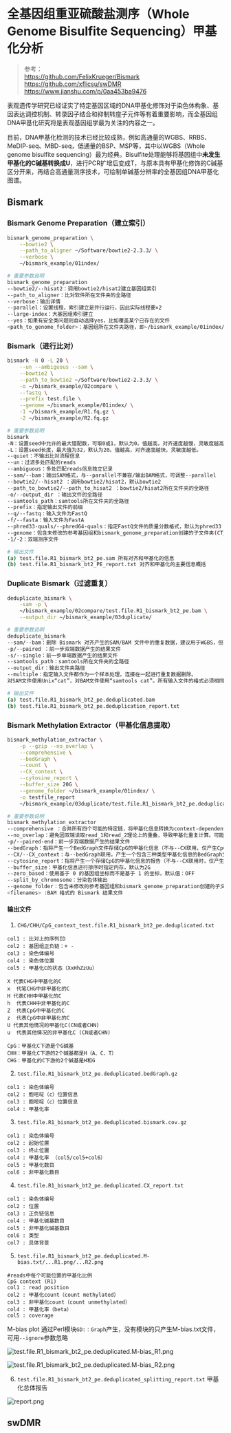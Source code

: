 # 全基因组重亚硫酸盐测序（Whole Genome Bisulfite Sequencing）甲基化分析

> 参考：  
> https://github.com/FelixKrueger/Bismark  
> https://github.com/xflicsu/swDMR  
> https://www.jianshu.com/p/0aa453ba9476

表观遗传学研究已经证实了特定基因区域的DNA甲基化修饰对于染色体构象、基因表达调控机制、转录因子结合和抑制转座子元件等有着重要影响，而全基因组DNA甲基化研究将是表观基因组学最为关注的内容之一。

目前，DNA甲基化检测的技术已经比较成熟，例如高通量的WGBS、RRBS、MeDIP-seq、MBD-seq，低通量的BSP、MSP等，其中以WGBS（Whole genome bisulfite sequencing）最为经典。Bisulfite处理能够将基因组中**未发生甲基化的C碱基转换成U**，进行PCR扩增后变成T，与原本具有甲基化修饰的C碱基区分开来，再结合高通量测序技术，可绘制单碱基分辨率的全基因组DNA甲基化图谱。

## Bismark

### Bismark Genome Preparation（建立索引）

```bash
bismark_genome_preparation \
    --bowtie2 \
    --path_to_aligner ~/Software/bowtie2-2.3.3/ \
    --verbose \
    ~/bismark_example/01index/

# 重要参数说明
bismark_genome_preparation
--bowtie2/--hisat2：调用bowtie2/hisat2建立基因组索引
--path_to_aligner：比对软件所在文件夹的全路径
--verbose：输出详情
--parallel：设置线程，索引建立是并行运行，因此实际线程要×2
--large-index：大基因组索引建立
--yes：如果有安全类问题则自动选择yes，比如覆盖某个已存在的文件
<path_to_genome_folder>：基因组所在文件夹路径，即~/bismark_example/01index/
```

### Bismark（进行比对）

```bash
bismark -N 0 -L 20 \
    --un --ambiguous --sam \
    --bowtie2 \
    --path_to_bowtie2 ~/Software/bowtie2-2.3.3/ \
    -o ~/bismark_example/02compare \
    --fastq \
    --prefix test.file \
    --genome ~/bismark_example/01index/ \
    -1 ~/bismark_example/R1.fq.gz \
    -2 ~/bismark_example/R2.fq.gz

# 重要参数说明
bismark
-N：设置seed中允许的最大错配数，可取0或1，默认为0。值越高，对齐速度越慢，灵敏度越高。
-L：设置seed长度，最大值为32，默认为20。值越高，对齐速度越快，灵敏度越低。
--quiet：不输出比对流程信息
--un：过滤多处匹配的reads
--ambiguous：多处匹配reads信息独立记录
--sam/--bam：输出SAM格式，与--parallel不兼容/输出BAM格式，可调整--parallel
--bowtie2/--hisat2 ：调用bowtie2/hisat2，默认bowtie2
--path_to_bowtie2/--path_to_hisat2 ：bowtie2/hisat2所在文件夹的全路径
-o/--output_dir ：输出文件的全路径
--samtools_path：samtools所在文件夹的全路径
--prefix：指定输出文件的前缀
--q/--fastq：输入文件为FastQ
-f/--fasta：输入文件为FastA
--phred33-quals/--phred64-quals：指定FastQ文件的质量分数格式，默认为phred33
--genome：包含未修改的参考基因组和bismark_genome_preparation创建的子文件夹(CT_conversion/和GA_conversion/）的文件夹的路径，即~/bismark_example/01index/
-1/-2：双端测序文件

# 输出文件
(a) test.file.R1_bismark_bt2_pe.sam 所有对齐和甲基化的信息
(b) test.file.R1_bismark_bt2_PE_report.txt 对齐和甲基化的主要信息概括
```

### Duplicate Bismark（过滤重复）

```bash
deduplicate_bismark \
    -sam -p \
    ~/bismark_example/02compare/test.file.R1_bismark_bt2_pe.bam \
    --output_dir ~/bismark_example/03duplicate/

# 重要参数说明
deduplicate_bismark
--sam/--bam：删除 Bismark 对齐产生的SAM/BAM 文件中的重复数据，建议用于WGBS，但不建议应用于RRS (reduced representation shotgun)，如 RRBS、amplicon or target enrichment libraries。
-p/--paired ：前一步双端数据产生的结果文件
-s/--single：前一步单端数据产生的结果文件
--samtools_path：samtools所在文件夹的全路径
--output_dir：输出文件夹路径
--multiple：指定输入文件都作为一个样本处理，连接在一起进行重复数据删除。
对SAM文件使用Unix“cat”，对BAM文件使用“samtools cat”。所有输入文件的格式必须相同。默认情况下，标头取自要连接的第一个文件。

# 输出文件
(a) test.file.R1_bismark_bt2_pe.deduplicated.bam
(b) test.file.R1_bismark_bt2_pe.deduplication_report.txt
```

### Bismark Methylation Extractor（甲基化信息提取）

```bash
bismark_methylation_extractor \
    -p --gzip --no_overlap \
    --comprehensive \
    --bedGraph \
    --count \
    --CX_context \
    --cytosine_report \
    --buffer_size 20G \
    --genome_folder ~/bismark_example/01index/ \
    -o testfile_report
    ~/bismark_example/03duplicate/test.file.R1_bismark_bt2_pe.deduplicated.bam

# 重要参数说明
bismark_methylation_extractor
--comprehensive ：合并所有四个可能的特定链，将甲基化信息转换为context-dependent的输出文件
--no_overlap：避免因双端读取read_1和read_2理论上的重叠，导致甲基化重复计算。可能会删去相当大部分的数据，对于双端数据的处理，默认情况下此选项处于启用状态，可以使用--include_overlap禁用。
-p/--paired-end：前一步双端数据产生的结果文件
--bedGraph：指将产生一个BedGraph文件存储CpG的甲基化信息（不与--CX联用，仅产生CpG信息）
--CX/--CX_context：与--bedGraph联用，产生一个包含三种类型甲基化信息的BedGraph文件;与--cytosine_report联用，产生一个包含三种类型甲基化信息的全基因组甲基化报告
--cytosine_report：指将产生一个存储CpG的甲基化信息的报告（不与--CX联用时，仅产生CpG信息），默认情况坐标系基于 1
--buffer_size：甲基化信息进行排序时指定内存，默认为2G
--zero_based：使用基于 0 的基因组坐标而不是基于 1 的坐标，默认值：OFF
--split_by_chromosome：分染色体输出
--genome_folder：包含未修改的参考基因组和bismark_genome_preparation创建的子文件夹(CT_conversion/和GA_conversion/）的文件夹的路径，即~/bismark_example/01index/
<filenames> :BAM 格式的 Bismark 结果文件
```

#### 输出文件

1. `CHG/CHH/CpG_context_test.file.R1_bismark_bt2_pe.deduplicated.txt`

```
col1 : 比对上的序列ID
col2 : 基因组正负链：+ -
col3 : 染色体编号
col4 : 染色体位置
col5 : 甲基化C的状态（XxHhZzUu）

X 代表CHG中甲基化的C
x  代笔CHG中非甲基化的C
H 代表CHH中甲基化的C
h  代表CHH中非甲基化的C
Z  代表CpG中甲基化的C
z  代表CpG中非甲基化的C
U 代表其他情况的甲基化C(CN或者CHN)
u  代表其他情况的非甲基化C (CN或者CHN)

CpG：甲基化C下游是个G碱基
CHH：甲基化C下游的2个碱基都是H（A、C、T）
CHG：甲基化的C下游的2个碱基是H和G
```

2. `test.file.R1_bismark_bt2_pe.deduplicated.bedGraph.gz`

```
col1 : 染色体编号
col2 : 胞嘧啶（c）位置信息
col3 : 胞嘧啶（c）位置信息
col4 : 甲基化率
```

3. `test.file.R1_bismark_bt2_pe.deduplicated.bismark.cov.gz`

```
col1 : 染色体编号
col2 : 起始位置
col3 : 终止位置
col4 : 甲基化率 （col5/col5+col6）
col5 : 甲基化数目
col6 : 非甲基化数目 
```

4. `test.file.R1_bismark_bt2_pe.deduplicated.CX_report.txt`

```
col1 : 染色体编号
col2 : 位置
col3 : 正负链信息
col4 : 甲基化碱基数目
col5 : 非甲基化碱基数目
col6 : 类型
col7 : 具体背景 
```

5. `test.file.R1_bismark_bt2_pe.deduplicated.M-bias.txt/...R1.png/...R2.png`

```
#reads中每个可能位置的甲基化比例
CpG context (R1)
col1 : read position
col2 : 甲基化count（count methylated）
col3 : 非甲基化count（count unmethylated）
col4 : 甲基化率（beta）
col5 : coverage
```

M-bias plot 通过Perl模块`GD:：Graph`产生，没有模块的只产生M-bias.txt文件，可用`--ignore`参数忽略

![test.file.R1_bismark_bt2_pe.deduplicated.M-bias_R1.png](https://upload-images.jianshu.io/upload_images/26617878-a9702f851d7e7f9b.png)

![test.file.R1_bismark_bt2_pe.deduplicated.M-bias_R2.png](https://upload-images.jianshu.io/upload_images/26617878-8845827dce6bb755.png)

6. `test.file.R1_bismark_bt2_pe.deduplicated_splitting_report.txt` 甲基化总体报告

![report.png](https://upload-images.jianshu.io/upload_images/26617878-0f8b6ff7410c9dee.png)


## swDMR
